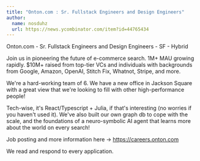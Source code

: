 ```yaml
---
title: "Onton.com : Sr. Fullstack Engineers and Design Engineers"
author:
  name: nosduhz
  url: https://news.ycombinator.com/item?id=44765434
---
```


<JobNavigation />

Onton.com - Sr. Fullstack Engineers and Design Engineers - SF - Hybrid

Join us in pioneering the future of e-commerce search. 1M+ MAU growing rapidly. $10M+ raised from top-tier VCs and individuals with backgrounds from Google, Amazon, OpenAI, Stitch Fix, Whatnot, Stripe, and more.

We&#x27;re a hard-working team of 6. We have a new office in Jackson Square with a great view that we&#x27;re looking to fill with other high-performance people!

Tech-wise, it&#x27;s React&#x2F;Typescript + Julia, if that&#x27;s interesting (no worries if you haven&#x27;t used it). We&#x27;ve also built our own graph db to cope with the scale, and the foundations of a neuro-symbolic AI agent that learns more about the world on every search!

Job posting and more information here → <a href="https:&#x2F;&#x2F;careers.onton.com" rel="nofollow">https:&#x2F;&#x2F;careers.onton.com</a>

We read and respond to every application.
<JobApplication />
